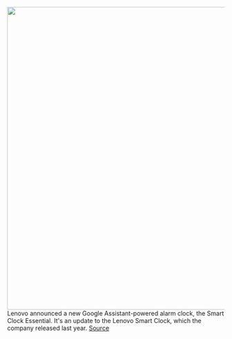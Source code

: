 <img src='https://cdn.vox-cdn.com/thumbor/-CUHNA27G-tMSGBOH7lFf43_mS0=/0x0:2000x1500/1200x800/filters:focal(212x889:532x1209)/cdn.vox-cdn.com/uploads/chorus_image/image/67319252/10B_Smart_Clock_Essential_Hero_L2.0.jpg' width='700px' /><br/>
Lenovo announced a new Google Assistant-powered alarm clock, the Smart Clock Essential. It's an update to the Lenovo Smart Clock, which the company released last year.
<a href='https://www.theverge.com/2020/8/31/21406416/lenovo-smart-clock-essential-launch-price-specs'> Source <a/>